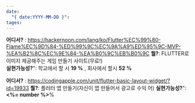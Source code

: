 ```yaml
---
date:
  "{ date:YYYY-MM-DD }": 
tages:
---
```

**어디서?** :   https://hackernoon.com/lang/ko/Flutter%EC%99%80-Flame%EC%9D%84-%ED%99%9C%EC%9A%A9%ED%95%9C-MVP-%EA%B2%8C%EC%9E%84-%EA%B0%9C%EB%B0%9C
**뭘?**:   FLUTTER로 이미지 제공해주는 게임 만들기 사이트(무료!)   
**실현가능성?**": 학교에서 할 시 **19 %** , 회사에서 할시 **52 %**

**어디서?** :   https://codingapple.com/unit/flutter-basic-layout-widget/?id=19933
**뭘?**:           플러터 앱 만들기(자신이 앱 만들어서 광고로 수익 어)
**실현가능성?**": **<%= number %>**%